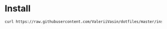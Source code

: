 # Install
```bash
curl https://raw.githubusercontent.com/ValeriiVasin/dotfiles/master/install.sh | sh
```
